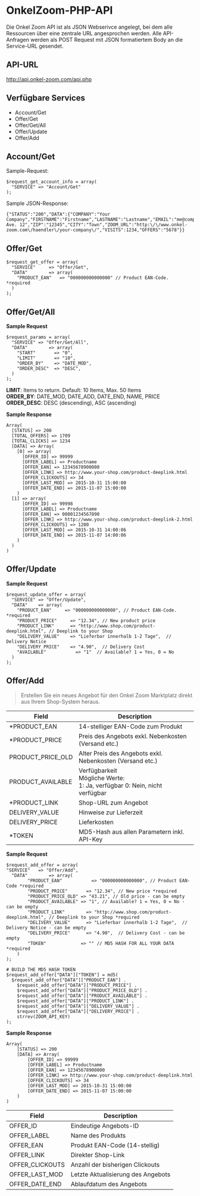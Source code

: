 OnkelZoom-PHP-API
==================

Die Onkel Zoom API ist als JSON Webserivce angelegt, bei dem alle Ressourcen über eine zentrale URL angesprochen werden. Alle API-Anfragen werden als POST Request mit JSON formatiertem Body an die Service-URL gesendet.

## API-URL
http://api.onkel-zoom.com/api.php

## Verfügbare Services
* Account/Get
* Offer/Get
* Offer/Get/All
* Offer/Update
* Offer/Add

## Account/Get
Sample-Request:
```
$request_get_account_info = array(
  "SERVICE"	=> "Account/Get"
);
```
Sample JSON-Response:
```
{"STATUS":"200","DATA":{"COMPANY":"Your Company","FIRSTNAME":"Firstname","LASTNAME":"Lastname","EMAIL":"me@company.com","WEBSITE":"www.company.com","STREET":"Company Ave. 12","ZIP":"12345","CITY":"Town","ZOOM_URL":"http:\/\/www.onkel-zoom.com\/haendler\/your-company\/","VISITS":1234,"OFFERS":"5678"}}
```

## Offer/Get
```
$request_get_offer = array(
  "SERVICE"		=> "Offer/Get",
  "DATA"		=> array(
    "PRODUCT_EAN"	=> "000000000000000" // Product EAN-Code. *required
  )
);
```

## Offer/Get/All
**Sample Request**
```
$request_params = array(
  "SERVICE"	=> "Offer/Get/All",
  "DATA"    	=> array(
    "START"       => "0",
    "LIMIT"       => "10",
    "ORDER_BY"    => "DATE_MOD",
    "ORDER_DESC"  => "DESC",
  )
);
```
**LIMIT**:        Items to return. Default: 10 Items, Max. 50 Items<br>
**ORDER_BY**:     DATE_MOD, DATE_ADD, DATE_END, NAME, PRICE<br>
**ORDER_DESC**:   DESC (descending), ASC (ascending)

**Sample Response**
```
Array(
  [STATUS] => 200
  [TOTAL_OFFERS] => 1709
  [TOTAL_CLICKS] => 1234
  [DATA] => Array(
    [0] => array(
      [OFFER_ID] => 99999
      [OFFER_LABEL] => Productname
      [OFFER_EAN] => 12345678900000
      [OFFER_LINK] => http://www.your-shop.com/product-deeplink.html
      [OFFER_CLICKOUTS] => 34
      [OFFER_LAST_MOD] => 2015-10-31 15:00:00
      [OFFER_DATE_END] => 2015-11-07 15:00:00
    )
  [1] => array(
      [OFFER_ID] => 99998
      [OFFER_LABEL] => Productname
      [OFFER_EAN] => 00001234567890
      [OFFER_LINK] => http://www.your-shop.com/product-deeplink-2.html
      [OFFER_CLICKOUTS] => 1200
      [OFFER_LAST_MOD] => 2015-10-31 14:00:06
      [OFFER_DATE_END] => 2015-11-07 14:00:06
    )
  )
)
```
## Offer/Update
**Sample Request**
```
$request_update_offer = array(
  "SERVICE"	=> "Offer/Update",
  "DATA"	=> array(
    "PRODUCT_EAN"     => "000000000000000", // Product EAN-Code. *required
    "PRODUCT_PRICE" 	=> "12.34", // New product price
    "PRODUCT_LINK" 		=> "http://www.shop.com/product-deeplink.html", // Deeplink to your Shop
    "DELIVERY_VALUE" 	=> "Lieferbar innerhalb 1-2 Tage",  // Delivery Notice
    "DELIVERY_PRICE" 	=> "4.90",  // Delivery Cost
    "AVAILABLE" 		  => "1"  // Available? 1 = Yes, 0 = No
  )
);
```
## Offer/Add
> Erstellen Sie ein neues Angebot für den Onkel Zoom Marktplatz direkt aus Ihrem Shop-System heraus.

Field | Description
----- | -----------
*PRODUCT_EAN | 14-stelliger EAN-Code zum Produkt
*PRODUCT_PRICE | Preis des Angebots exkl. Nebenkosten (Versand etc.)
PRODUCT_PRICE_OLD | Alter Preis des Angebots exkl. Nebenkosten (Versand etc.)
PRODUCT_AVAILABLE | Verfügbarkeit<br>Mögliche Werte:<br>1: Ja, verfügbar 0: Nein, nicht verfügbar
*PRODUCT_LINK | Shop-URL zum Angebot
DELIVERY_VALUE | Hinweise zur Lieferzeit
DELIVERY_PRICE | Lieferkosten
*TOKEN | MD5-Hash aus allen Parametern inkl. API-Key


**Sample Request**
```
$request_add_offer = array(
"SERVICE"	=> "Offer/Add",
  "DATA"		=> array(
		"PRODUCT_EAN"		    => "000000000000000", // Product EAN-Code *required
		"PRODUCT_PRICE" 	  => "12.34", // New price *required
		"PRODUCT_PRICE_OLD"	=> "43.21", // Old price - can be empty
		"PRODUCT_AVAILABLE" => "1", // Available? 1 = Yes, 0 = No - can be empty
		"PRODUCT_LINK" 		  => "http://www.shop.com/product-deeplink.html", // Deeplink to your Shop *required
		"DELIVERY_VALUE" 	  => "Lieferbar innerhalb 1-2 Tage",  // Delivery Notice - can be empty
		"DELIVERY_PRICE" 	  => "4.90",  // Delivery Cost - can be empty
		"TOKEN"             => "" // MD5 HASH FOR ALL YOUR DATA *required
	)
);

# BUILD THE MD5 HASH TOKEN
$request_add_offer["DATA"]["TOKEN"] = md5(
  $request_add_offer["DATA"]["PRODUCT_EAN"] .
	$request_add_offer["DATA"]["PRODUCT_PRICE"] .
	$request_add_offer["DATA"]["PRODUCT_PRICE_OLD"] .
	$request_add_offer["DATA"]["PRODUCT_AVAILABLE"] .
	$request_add_offer["DATA"]["PRODUCT_LINK"] .
	$request_add_offer["DATA"]["DELIVERY_VALUE"] .
	$request_add_offer["DATA"]["DELIVERY_PRICE"] .
	strrev(ZOOM_API_KEY)
);
```
**Sample Response**

```
Array(
	[STATUS] => 200
	[DATA] => Array(
		[OFFER_ID] => 99999
		[OFFER_LABEL] => Productname
		[OFFER_EAN] => 12345678900000
		[OFFER_LINK] => http://www.your-shop.com/product-deeplink.html
		[OFFER_CLICKOUTS] => 34
		[OFFER_LAST_MOD] => 2015-10-31 15:00:00
		[OFFER_DATE_END] => 2015-11-07 15:00:00
	)
)
```

Field | Description
----- | -----------
OFFER_ID | Eindeutige Angebots-ID
OFFER_LABEL | Name des Produkts
OFFER_EAN | Produkt EAN-Code (14-stellig)
OFFER_LINK | Direkter Shop-Link
OFFER_CLICKOUTS | Anzahl der bisherigen Clickouts
OFFER_LAST_MOD | Letzte Aktualisierung des Angebots
OFFER_DATE_END | Ablaufdatum des Angebots

